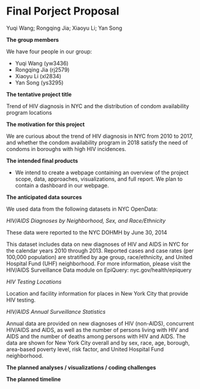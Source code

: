 Final Porject Proposal
================
Yuqi Wang; Rongqing Jia; Xiaoyu Li; Yan Song

**The group members**

We have four people in our group:

  - Yuqi Wang (yw3436)
  - Rongqing Jia (rj2579)
  - Xiaoyu Li (xl2834)
  - Yan Song (ys3295)

**The tentative project title**

Trend of HIV diagnosis in NYC and the distribution of condom
availability program locations

**The motivation for this project**

We are curious about the trend of HIV diagnosis in NYC from 2010 to
2017, and whether the condom availability program in 2018 satisfy the
need of condoms in boroughs with high HIV incidences.

**The intended final products**

  - We intend to create a webpage containing an overview of the project
    scope, data, approaches, visualizations, and full report. We plan to
    contain a dashboard in our webpage.

**The anticipated data sources**

We used data from the following datasets in NYC OpenData:

*HIV/AIDS Diagnoses by Neighborhood, Sex, and Race/Ethnicity*

These data were reported to the NYC DOHMH by June 30, 2014

This dataset includes data on new diagnoses of HIV and AIDS in NYC for
the calendar years 2010 through 2013. Reported cases and case rates (per
100,000 population) are stratified by age group, race/ethnicity, and
United Hospital Fund (UHF) neighborhood. For more information, please
visit the HIV/AIDS Surveillance Data module on EpiQuery:
nyc.gov/health/epiquery

*HIV Testing Locations*

Location and facility information for places in New York City that
provide HIV testing.

*HIV/AIDS Annual Surveillance Statistics*

Annual data are provided on new diagnoses of HIV (non-AIDS), concurrent
HIV/AIDS and AIDS, as well as the number of persons living with HIV and
AIDS and the number of deaths among persons with HIV and AIDS. The data
are shown for New York City overall and by sex, race, age, borough,
area-based poverty level, risk factor, and United Hospital Fund
neighborhood.

**The planned analyses / visualizations / coding challenges**

**The planned timeline**
